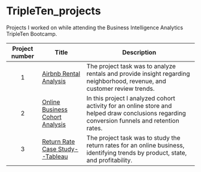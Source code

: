 # TripleTen_projects
Projects I worked on while attending the Business Intelligence Analytics TripleTen Bootcamp.

| Project number | Title | Description |
| :-----------: | ----------- |----------- |
| 1 | [Airbnb Rental Analysis](https://docs.google.com/spreadsheets/d/1IMbx52av4FihX4BAEQ0V9eSpZ_G9qzJIHfFoCuFnEZU/edit?gid=1165551532#gid=1165551532) | The project task was to analyze rentals and provide insight regarding neighborhood, revenue, and customer review trends. | 
| 2 | [Online Business Cohort Analysis](https://docs.google.com/spreadsheets/d/1v41j6kG5ybW_Y3HWe4iZoFvZhrWwkvVOXtafzGO0IWo/edit?usp=sharing) | In this project I analyzed cohort activity for an online store and helped draw conclusions regarding conversion funnels and retention rates.
| 3 | [Return Rate Case Study--Tableau](https://public.tableau.com/views/SethWaltersTripleTenSprint4/ProfitabilitybyMonthPerState?:language=en-US&:sid=&:redirect=auth&:display_count=n&:origin=viz_share_link) | The project task was to study the return rates for an online business, identifying trends by product, state, and profitability. |

